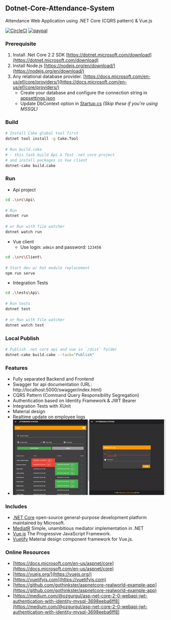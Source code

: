 ## Dotnet-Core-Attendance-System ##

Attendance Web Application using .NET Core (CQRS pattern) & Vue.js

[![CircleCI](https://circleci.com/gh/jioo/Dotnet-Core-Attendance-System.svg?style=svg)](https://circleci.com/gh/jioo/Dotnet-Core-Attendance-System) [![paypal](https://img.shields.io/badge/paypal-donate-green.svg)](http://paypal.me/jjquiazon)

### Prerequisite ###
1. Install .Net Core 2.2 SDK [https://dotnet.microsoft.com/download](https://dotnet.microsoft.com/download)
2. Install Node.js [https://nodejs.org/en/download/](https://nodejs.org/en/download/)
3. Any relational database provider. [https://docs.microsoft.com/en-us/ef/core/providers/](https://docs.microsoft.com/en-us/ef/core/providers/)
    - Create your database and configure the connection string in [appsettings.json](https://github.com/jioo/Dotnet-Core-Attendance-System/blob/master/src/Api/appsettings.json#L9)
    - Update DbContext option in [Startup.cs](https://github.com/jioo/Dotnet-Core-Attendance-System/blob/master/src/Api/Startup.cs#L55) _(Skip these if you're using MSSQL)_

### Build ###
```bash
# Install Cake global tool first
dotnet tool install -g Cake.Tool

# Run build.cake
# - this task build Api & Test .net core project
# and install packages in Vue client
dotnet-cake build.cake
```

### Run ###
- Api project
```bash
cd .\src\Api\

# Run 
dotnet run

# or Run with file watcher
dotnet watch run
```
- Vue client
    - Use login: `admin` and password: `123456`
```bash
cd .\src\Client\

# Start dev w/ hot module replacement
npm run serve
```
- Integration Tests
```bash
cd .\tests\Api\

# Run tests 
dotnet test

# or Run with file watcher
dotnet watch test
```

### Local Publish ###
```bash
# Publish .net core api and vue in `/dist` folder
dotnet-cake build.cake --task="Publish"
```

### Features ###

* Fully separated Backend and Frontend
* Swagger for api documentation (URL: http://localhost:5000/swagger/index.html)
* CQRS Pattern (Command Query Responsibility Segregation)
* Authentication based on Identity Framework & JWT Bearer
* Integration Tests with XUnit
* Material design
* Realtime update on employee logs
* ![Realtime Demo](realtime-demo.gif)


### Includes ###

* [.NET Core](https://docs.microsoft.com/en-us/dotnet/core/) open-source general-purpose development platform maintained by Microsoft. 
* [MediatR](https://github.com/jbogard/MediatR) Simple, unambitious mediator implementation in .NET
* [Vue.js](https://vuejs.org/) The Progressive JavaScript Framework.
* [Vuetify](https://vuetifyjs.com/en/) Material design component framework for Vue.js.

### Online Resources ###

* [https://docs.microsoft.com/en-us/aspnet/core](https://docs.microsoft.com/en-us/aspnet/core)
* [https://vuejs.org/](https://vuejs.org/)
* [https://vuetifyjs.com](https://vuetifyjs.com)
* [https://github.com/gothinkster/aspnetcore-realworld-example-app](https://github.com/gothinkster/aspnetcore-realworld-example-app)
* [https://medium.com/@ozgurgul/asp-net-core-2-0-webapi-jwt-authentication-with-identity-mysql-3698eeba6ff8](https://medium.com/@ozgurgul/asp-net-core-2-0-webapi-jwt-authentication-with-identity-mysql-3698eeba6ff8)